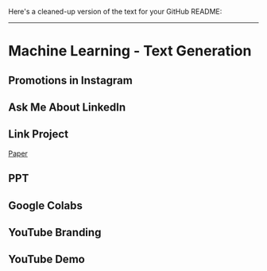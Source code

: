 Here's a cleaned-up version of the text for your GitHub README:

---

# Machine Learning - Text Generation

## Promotions in Instagram

## Ask Me About LinkedIn

## Link Project
[Paper](https://drive.google.com/drive/folders/1jfyfJ0VYX8A6x5AN54DYHcxC1OpPgE8m)

## PPT

## Google Colabs

## YouTube Branding

## YouTube Demo

